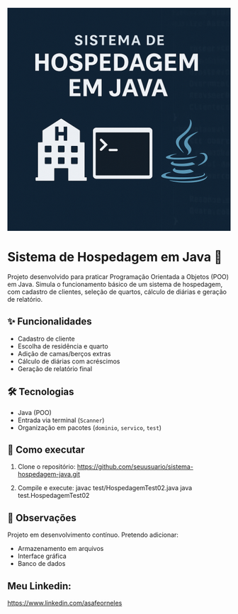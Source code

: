 ![Capa do Projeto](./capa.png)

# Sistema de Hospedagem em Java 🏨

Projeto desenvolvido para praticar Programação Orientada a Objetos (POO) em Java. Simula o funcionamento básico de um sistema de hospedagem, com cadastro de clientes, seleção de quartos, cálculo de diárias e geração de relatório.

## ✨ Funcionalidades

- Cadastro de cliente
- Escolha de residência e quarto
- Adição de camas/berços extras
- Cálculo de diárias com acréscimos
- Geração de relatório final

## 🛠️ Tecnologias

- Java (POO)
- Entrada via terminal (`Scanner`)
- Organização em pacotes (`dominio`, `servico`, `test`)

## 📂 Como executar

1. Clone o repositório:
https://github.com/seuusuario/sistema-hospedagem-java.git

3. Compile e execute:
javac test/HospedagemTest02.java
java test.HospedagemTest02

## 📌 Observações

Projeto em desenvolvimento contínuo. Pretendo adicionar:
- Armazenamento em arquivos
- Interface gráfica
- Banco de dados

## Meu Linkedin:
https://www.linkedin.com/asafeorneles

